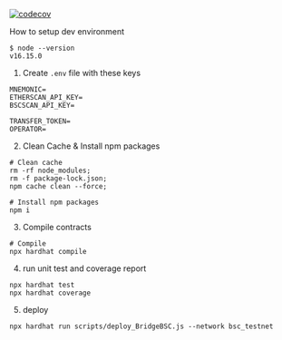 [![codecov](https://codecov.io/gh/planetarium/staking_contract_wncg_bsc/graph/badge.svg?token=2jZGFyR47E)](https://codecov.io/gh/planetarium/staking_contract_wncg_bsc)

How to setup dev environment

```
$ node --version
v16.15.0
```

1. Create `.env` file with these keys
```shell
MNEMONIC=
ETHERSCAN_API_KEY=
BSCSCAN_API_KEY=

TRANSFER_TOKEN=
OPERATOR=
```

2. Clean Cache & Install npm packages
```shell
# Clean cache
rm -rf node_modules;
rm -f package-lock.json;
npm cache clean --force;

# Install npm packages
npm i
```

3. Compile contracts
```shell
# Compile
npx hardhat compile
```

4. run unit test and coverage report
```shell
npx hardhat test
npx hardhat coverage
```

5. deploy
```shell
npx hardhat run scripts/deploy_BridgeBSC.js --network bsc_testnet
```


